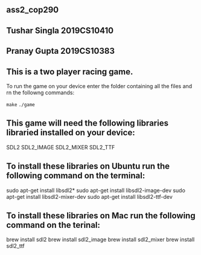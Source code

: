 ## ass2_cop290
## Tushar Singla 2019CS10410
## Pranay Gupta 2019CS10383

## This is a two player racing game.
To run the game on your device enter the folder containing all the files and rn the followng commands:

```make```
```./game```

## This game will need the following libraries libraried installed on your device:
SDL2
SDL2_IMAGE
SDL2_MIXER
SDL2_TTF


## To install these libraries on Ubuntu run the following command on the terminal:
sudo apt-get install libsdl2*
sudo apt-get install libsdl2-image-dev
sudo apt-get install libsdl2-mixer-dev
sudo apt-get install libsdl2-ttf-dev

## To install these libraries on Mac run the following command on the terinal:
brew install sdl2
brew install sdl2_image
brew install sdl2_mixer
brew install sdl2_ttf
